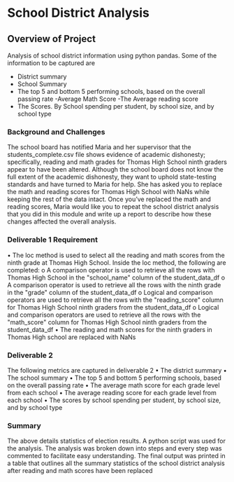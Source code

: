 # School District Analysis

## Overview of Project
Analysis of school district information using python pandas. Some of the information to be captured are 
- District summary 
- School Summary 
- The top 5 and bottom 5 performing schools, based on the overall passing rate
-Average Math Score 
-The Average reading score 
- The Scores. By School spending per student, by school size, and by school type


### Background and Challenges
The school board has notified Maria and her supervisor that the students_complete.csv file shows evidence of academic dishonesty; specifically, reading and math grades for Thomas High School ninth graders appear to have been altered. Although the school board does not know the full extent of the academic dishonesty, they want to uphold state-testing standards and have turned to Maria for help. She has asked you to replace the math and reading scores for Thomas High School with NaNs while keeping the rest of the data intact. Once you’ve replaced the math and reading scores, Maria would like you to repeat the school district analysis that you did in this module and write up a report to describe how these changes affected the overall analysis.


### Deliverable 1 Requirement
•	The loc method is used to select all the reading and math scores from the ninth grade at Thomas High School. Inside the loc method, the following are completed:
o	A comparison operator is used to retrieve all the rows with Thomas High School in the "school_name" column of the student_data_df 
o	A comparison operator is used to retrieve all the rows with the ninth grade in the "grade" column of the student_data_df 
o	Logical and comparison operators are used to retrieve all the rows with the "reading_score" column for Thomas High School ninth graders from the student_data_df 
o	Logical and comparison operators are used to retrieve all the rows with the "math_score" column for Thomas High School ninth graders from the student_data_df 
•	The reading and math scores for the ninth graders in Thomas High school are replaced with NaNs 


### Deliverable 2
The following metrics are captured in deliverable 2
•	The district summary
•	The school summary
•	The top 5 and bottom 5 performing schools, based on the overall passing rate
•	The average math score for each grade level from each school
•	The average reading score for each grade level from each school
•	The scores by school spending per student, by school size, and by school type



### Summary
The above details statistics of election results. A python script was used for the analysis. The analysis was broken down into steps and every step was commented to facilitate easy understanding. The final output was printed in a table that outlines all the summary statistics of the school district analysis after reading and math scores have been replaced